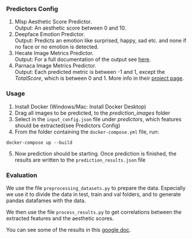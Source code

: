 ### Predictors Config 
1. Mlsp Aesthetic Score Predictor. \
   Output: An aesthetic score between 0 and 10.
2. Deepface Emotion Predictor. \
   Output: Predicts an emotion like surprised, happy, sad etc. and none if no face or no emotion is detected.
3. Hecate Image Metrics Predictor.\
   Output: For a full documentation of the output see [here](https://github.com/yahoo/hecate/blob/master/include/hecate/image_metrics.hpp).
4. Parnaca Image Metrics Predictor. \
   Output: Each predicted metric is between -1 and 1, except the _TotalScore_, which is between 0 and 1. More info in their [project page](https://www.ics.uci.edu/~skong2/aesthetics.html).
    
### Usage
1. Install Docker (Windows/Mac: Install Docker Desktop)
2. Drag all images to be predicted, to the _prediction_images_ folder
3. Select in the ``input_config.json`` file under _predictors_, which features should be extracted(see Predictors Config)
4. From the folder containing the ``docker-compose.yml`` file, run:
```
docker-compose up --build
```
5. Now prediction should be starting. Once prediction is finished, the results are written to the ``prediction_results.json`` file

### Evaluation
We use the file ``preprocessing_datasets.py`` to prepare the data. Especially we use it to divide the data in test, train and val folders, and to generate pandas datafames with the data.

We then use the file ``process_results.py`` to get correlations between the extracted features and the aesthetic scores.

You can see some of the results in this [google doc](https://docs.google.com/document/d/1L2JBULEQu3bWDCpukInqkYeG1ndYQQ6cb0YXURxVq0Y/edit?usp=sharing).


